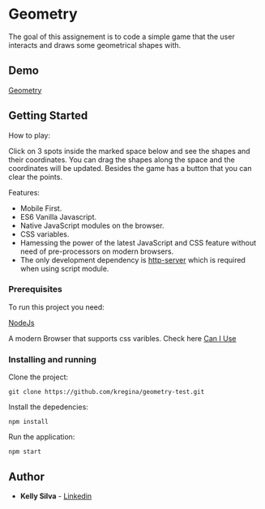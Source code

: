 # Geometry
The goal of this assignement is to code a simple game that the user interacts and draws some geometrical shapes with.

## Demo

[Geometry](http://geometry.kellyregina.com.br)

## Getting Started

How to play:

Click on 3 spots inside the marked space below and see the shapes and their coordinates. You can drag the shapes along the space and the coordinates will be updated. Besides the game has a button that you can clear the points.

Features:

* Mobile First.
* ES6 Vanilla Javascript.
* Native JavaScript modules on the browser.
* CSS variables.
* Hamessing the power of the latest JavaScript and CSS feature without need of pre-processors on modern browsers.
* The only development dependency is [http-server](https://www.npmjs.com/package/http-server) which is required when using script module.

### Prerequisites

To run this project you need:

[NodeJs](https://nodejs.org/en/download/)

A modern Browser that supports css varibles.
Check here [Can I Use](https://caniuse.com/#search=css%20variable)

### Installing and running

Clone the project:

```
git clone https://github.com/kregina/geometry-test.git
```

Install the depedencies:

```
npm install
```

Run the application:

```
npm start
```

## Author

* **Kelly Silva** - [Linkedin](https://www.linkedin.com/in/kregina/)
